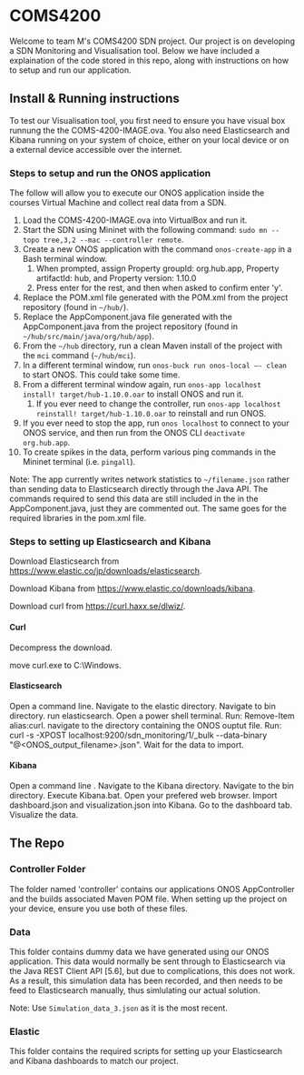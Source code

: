# COMS4200
Welcome to team M's COMS4200 SDN project. Our project is on developing a SDN Monitoring and Visualisation tool. Below we have included a explaination of the code stored in this repo, along with instructions on how to setup and run our application.

## Install & Running instructions
To test our Visualisation tool, you first need to ensure you have visual box runnung the the COMS-4200-IMAGE.ova. You also need Elasticsearch and Kibana running on your system of choice, either on your local device or on a external device accessible over the internet.

### Steps to setup and run the ONOS application
The follow will allow you to execute our ONOS application inside the courses Virtual Machine and collect real data from a SDN.

1. Load the COMS-4200-IMAGE.ova into VirtualBox and run it.
2. Start the SDN using Mininet with the following command: `sudo mn --topo tree,3,2 --mac --controller remote`.
3. Create a new ONOS application with the command `onos-create-app` in a Bash terminal window.
    1. When prompted, assign Property groupId: org.hub.app, Property artifactId: hub, and Property version: 1.10.0 
    2. Press enter for the rest, and then when asked to confirm enter 'y'.
4. Replace the POM.xml file generated with the POM.xml from the project repository (found in `~/hub/`).
5. Replace the AppComponent.java file generated with the AppComponent.java from the project repository (found in `~/hub/src/main/java/org/hub/app`).
6. From the `~/hub` directory, run a clean Maven install of the project with the `mci` command (`~/hub/mci`).
7. In a different terminal window, run `onos-buck run onos-local –- clean` to start ONOS. This could take some time.
8. From a different terminal window again, run `onos-app localhost install! target/hub-1.10.0.oar` to install ONOS and run it.
    1. If you ever need to change the controller, run `onos-app localhost reinstall! target/hub-1.10.0.oar` to reinstall and run ONOS.
9. If you ever need to stop the app, run `onos localhost` to connect to your ONOS service, and then run from the ONOS CLI `deactivate org.hub.app`.
10. To create spikes in the data, perform various ping commands in the Mininet terminal (i.e. `pingall`).

Note: The app currently writes network statistics to `~/filename.json` rather than sending data to Elasticsearch directly through the Java API. The commands required to send this data are still included in the in the AppComponent.java, just they are commented out. The same goes for the required libraries in the pom.xml file.

### Steps to setting up Elasticsearch and Kibana
Download Elasticsearch from https://www.elastic.co/jp/downloads/elasticsearch.

Download Kibana from https://www.elastic.co/downloads/kibana.

Download curl from https://curl.haxx.se/dlwiz/.

#### Curl
Decompress the download.

move curl.exe to C:\Windows.


#### Elasticsearch
Open a command line. 
Navigate to the elastic directory.
Navigate to bin directory.
run elasticsearch.
Open a power shell terminal.
Run: Remove-Item alias:curl.
navigate to the directory containing the ONOS ouptut file.
Run: curl -s -XPOST localhost:9200/sdn_monitoring/1/_bulk --data-binary "@<ONOS_output_filename>.json".
Wait for the data to import.

#### Kibana
Open a command line .
Navigate to the Kibana directory.
Navigate to the bin directory.
Execute Kibana.bat.
Open your prefered web browser.
Import dashboard.json and visualization.json into Kibana.
Go to the dashboard tab.
Visualize the data.



## The Repo

### Controller Folder
The folder named 'controller' contains our applications ONOS AppController and the builds associated Maven POM file. When setting up the project on your device, ensure you use both of these files.

### Data
This folder contains dummy data we have generated using our ONOS application. This data would normally be sent through to Elasticsearch via the Java REST Client API [5.6], but due to complications, this does not work. As a result, this simulation data has been recorded, and then needs to be feed to Elasticsearch manually, thus simlulating our actual solution.

Note: Use `Simulation_data_3.json` as it is the most recent.

### Elastic
This folder contains the required scripts for setting up your Elasticsearch and Kibana dashboards to match our project.
